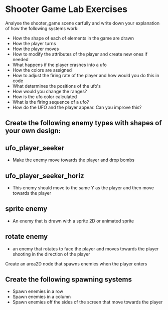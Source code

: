 # Shooter Game Lab Exercises

Analyse the shooter_game scene carfully and write down your explanation of how the following systems work:

- How the shape of each of elements in the game are drawn
- How the player turns
- How the player moves
- How to modify the attributes of the player and create new ones if needed
- What happens if the player crashes into a ufo
- How the colors are assigned
- How to adjust the firing rate of the player and how would you do this in code
- What determines the positions of the ufo's
- How would you change the ranges?
- How is the ufo color calculated
- What is the firing sequence of a ufo?
- How do the UFO and the player appear. Can you improve this?

## Create the following enemy types with shapes of your own design:

## ufo_player_seeker
- Make the enemy move towards the player and drop bombs

## ufo_player_seeker_horiz
- This enemy should move to the same Y as the player and then move towards the player

## sprite enemy
- An enemy that is drawn with a sprite 2D or animated sprite

## rotate enemy
- an enemy that rotates to face the player and moves towards the player shooting in the direction of the player

Create an area2D node that spawns enemies when the player enters

## Create the following spawning systems
- Spawn enemies in a row
- Spawn enemies in a column
- Spawn enemies off the sides of the screen that move towards the player


